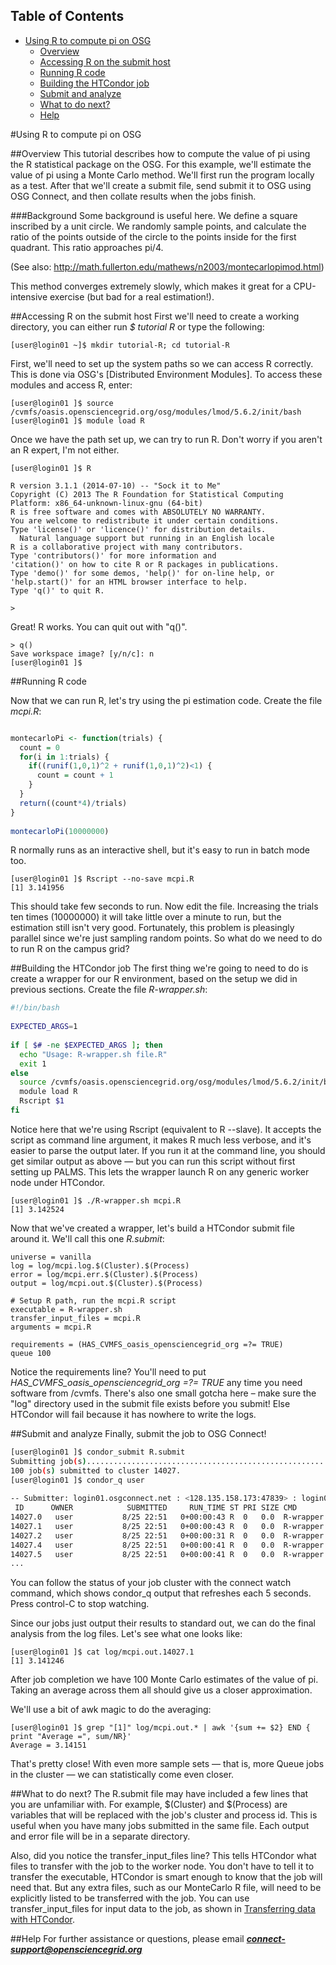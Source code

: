 Table of Contents
----------------

* [Using R to compute pi on OSG](#Using-R-to-compute-pi-on-OSG)
    * [Overview](#overview)
    * [Accessing R on the submit host](#accessing-r-on-the-submit-host)
    * [Running R code](#running-r-code)
    * [Building the HTCondor job](#building-the-htcondor-job)
    * [Submit and analyze](#submit-and-analyze)
    * [What to do next?](#what-to-do-next)
    * [Help](#help)


#Using R to compute pi on OSG

##Overview
This tutorial describes how to compute the value of pi using the R statistical package on the OSG. For this example, we'll estimate the value of pi using a Monte Carlo method. We'll first run the program locally as a test.  After that we'll create a submit file, send submit it to OSG using OSG Connect, and then collate results when the jobs finish.

###Background
Some background is useful here. We define a square inscribed by a unit circle. We randomly sample points, and calculate the ratio of the points outside of the circle to the points inside for the first quadrant. This ratio approaches pi/4.

(See also: http://math.fullerton.edu/mathews/n2003/montecarlopimod.html)

This method converges extremely slowly, which makes it great for a CPU-intensive exercise (but bad for a real estimation!).

##Accessing R on the submit host
First we'll need to create a working directory, you can either run *$ tutorial R* or type the following:
````
[user@login01 ~]$ mkdir tutorial-R; cd tutorial-R
````

First, we'll need to set up the system paths so we can access R correctly. This is done via OSG's [Distributed Environment Modules]. To access these modules and access R, enter:
````
[user@login01 ]$ source /cvmfs/oasis.opensciencegrid.org/osg/modules/lmod/5.6.2/init/bash
[user@login01 ]$ module load R
````

Once we have the path set up, we can try to run R. Don't worry if you aren't an R expert, I'm not either.
````
[user@login01 ]$ R
 
R version 3.1.1 (2014-07-10) -- "Sock it to Me"
Copyright (C) 2013 The R Foundation for Statistical Computing
Platform: x86_64-unknown-linux-gnu (64-bit)
R is free software and comes with ABSOLUTELY NO WARRANTY.
You are welcome to redistribute it under certain conditions.
Type 'license()' or 'licence()' for distribution details.
  Natural language support but running in an English locale
R is a collaborative project with many contributors.
Type 'contributors()' for more information and
'citation()' on how to cite R or R packages in publications.
Type 'demo()' for some demos, 'help()' for on-line help, or
'help.start()' for an HTML browser interface to help.
Type 'q()' to quit R.
 
>
````

Great! R works. You can quit out with "q()". 
````
> q()
Save workspace image? [y/n/c]: n
[user@login01 ]$
````

##Running R code

Now that we can run R, let's try using the pi estimation code. Create the file *mcpi.R*:
````R

montecarloPi <- function(trials) {
  count = 0
  for(i in 1:trials) {
    if((runif(1,0,1)^2 + runif(1,0,1)^2)<1) {
      count = count + 1
    }
  }
  return((count*4)/trials)
}
 
montecarloPi(10000000)
````

R normally runs as an interactive shell, but it's easy to run in batch mode too.
````
[user@login01 ]$ Rscript --no-save mcpi.R
[1] 3.141956
````

This should take few seconds to run. Now edit the file. Increasing the trials ten times (10000000) it will take little over a minute to run, but the estimation still isn't very good. Fortunately, this problem is pleasingly parallel since we're just sampling random points. So what do we need to do to run R on the campus grid?

##Building the HTCondor job
The first thing we're going to need to do is create a wrapper for our R environment, based on the setup we did in previous sections. Create the file *R-wrapper.sh*:
````bash
#!/bin/bash
 
EXPECTED_ARGS=1
 
if [ $# -ne $EXPECTED_ARGS ]; then
  echo "Usage: R-wrapper.sh file.R"
  exit 1
else
  source /cvmfs/oasis.opensciencegrid.org/osg/modules/lmod/5.6.2/init/bash
  module load R
  Rscript $1
fi
````

Notice here that we're using Rscript (equivalent to R --slave). It accepts the script as command line argument, it makes R much less verbose, and it's easier to parse the output later. If you run it at the command line, you should get similar output as above — but you can run this script without first setting up PALMS. This lets the wrapper launch R on any generic worker node under HTCondor.
````
[user@login01 ]$ ./R-wrapper.sh mcpi.R
[1] 3.142524
````

Now that we've created a wrapper, let's build a HTCondor submit file around it. We'll call this one *R.submit*:
````
universe = vanilla
log = log/mcpi.log.$(Cluster).$(Process)
error = log/mcpi.err.$(Cluster).$(Process)
output = log/mcpi.out.$(Cluster).$(Process)
 
# Setup R path, run the mcpi.R script
executable = R-wrapper.sh
transfer_input_files = mcpi.R
arguments = mcpi.R
 
requirements = (HAS_CVMFS_oasis_opensciencegrid_org =?= TRUE)
queue 100 
````

Notice the requirements line? You'll need to put *HAS_CVMFS_oasis_opensciencegrid_org =?= TRUE* any time you need software from /cvmfs. There's also one small gotcha here – make sure the "log" directory used in the submit file exists before you submit! Else HTCondor will fail because it has nowhere to write the logs.

##Submit and analyze
Finally, submit the job to OSG Connect!
````bash
[user@login01 ]$ condor_submit R.submit
Submitting job(s)....................................................................................................
100 job(s) submitted to cluster 14027.
[user@login01 ]$ condor_q user
 
-- Submitter: login01.osgconnect.net : <128.135.158.173:47839> : login01.osgconnect.net
 ID      OWNER            SUBMITTED     RUN_TIME ST PRI SIZE CMD
14027.0   user           8/25 22:51   0+00:00:43 R  0   0.0  R-wrapper.sh mcpi.
14027.1   user           8/25 22:51   0+00:00:43 R  0   0.0  R-wrapper.sh mcpi.
14027.2   user           8/25 22:51   0+00:00:31 R  0   0.0  R-wrapper.sh mcpi.
14027.4   user           8/25 22:51   0+00:00:41 R  0   0.0  R-wrapper.sh mcpi.
14027.5   user           8/25 22:51   0+00:00:41 R  0   0.0  R-wrapper.sh mcpi.
...
````

You can follow the status of your job cluster with the connect watch command, which shows condor_q output that refreshes each 5 seconds.  Press control-C to stop watching.

Since our jobs just output their results to standard out, we can do the final analysis from the log files. Let's see what one looks like:
````
[user@login01 ]$ cat log/mcpi.out.14027.1
[1] 3.141246
````

After job completion we have 100 Monte Carlo estimates of the value of pi. Taking an average across them all should give us a closer approximation.

We'll use a bit of awk magic to do the averaging:
````
[user@login01 ]$ grep "[1]" log/mcpi.out.* | awk '{sum += $2} END { print "Average =", sum/NR}'
Average = 3.14151
````

That's pretty close! With even more sample sets — that is, more Queue jobs in the cluster — we can statistically come even closer.

##What to do next?
The R.submit file may have included a few lines that you are unfamiliar with.  For example, $(Cluster) and $(Process) are variables that will be replaced with the job's cluster and process id.  This is useful when you have many jobs submitted in the same file.  Each output and error file will be in a separate directory.

Also, did you notice the transfer_input_files line?  This tells HTCondor what files to transfer with the job to the worker node.  You don't have to tell it to transfer the executable, HTCondor is smart enough to know that the job will need that.  But any extra files, such as our MonteCarlo R file, will need to be explicitly listed to be transferred with the job.  You can use transfer_input_files for input data to the job, as shown in [Transferring data with HTCondor](https://github.com/OSGConnect/tutorial-htcondor_transfer).

##Help
For further assistance or questions, please email ***connect-support@opensciencegrid.org***


